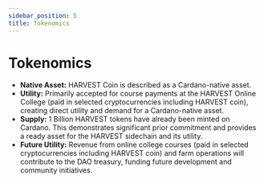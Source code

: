 ```yaml
---
sidebar_position: 5
title: Tokenomics
---
```


# Tokenomics

* **Native Asset:** HARVEST Coin is described as a Cardano-native asset.
* **Utility:** Primarily accepted for course payments at the HARVEST Online College (paid in selected cryptocurrencies including HARVEST coin), creating direct utility and demand for a Cardano-native asset.
* **Supply:** 1 Billion HARVEST tokens have already been minted on Cardano. This demonstrates significant prior commitment and provides a ready asset for the HARVEST sidechain and its utility.
* **Future Utility:** Revenue from online college courses (paid in selected cryptocurrencies including HARVEST coin) and farm operations will contribute to the DAO treasury, funding future development and community initiatives.